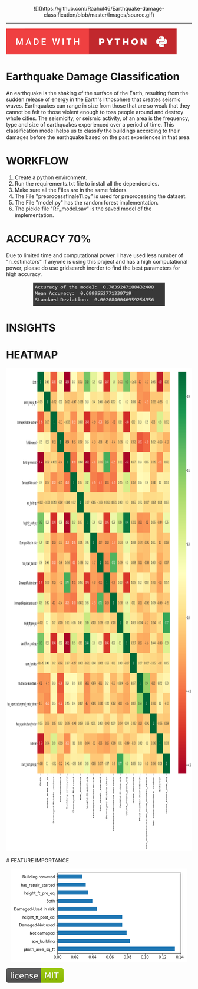 <p align = "center">
  ![](https://github.com/Raahul46/Earthquake-damage-classification/blob/master/Images/source.gif)
</p>
<hr></hr>

[![forthebadge made-with-python](https://github.com/Raahul46/Earthquake-damage-classification/blob/master/Images/python%20badge.svg)](https://www.python.org/)

# Earthquake Damage Classification
An earthquake is the shaking of the surface of the Earth, resulting from the sudden release of energy in the Earth's lithosphere that creates seismic waves. Earthquakes can range in size from those that are so weak that they cannot be felt to those violent enough to toss people around and destroy whole cities. The seismicity, or seismic activity, of an area is the frequency, type and size of earthquakes experienced over a period of time. This classification model helps us to classify the buildings according to their damages before the earthquake based on the past experiences in that area.

# WORKFLOW
1. Create a python environment.
2. Run the requirements.txt file to install all the dependencies.
3. Make sure all the Files are in the same folders.
4. The File "preprocessfinale11.py" is used for preprocessing the dataset.
5. The File "model.py" has the random forest implementation.
6. The pickle file "RF_model.sav" is the saved model of the implementation.

# ACCURACY 70% 
Due to limited time and computational power. I have used less number of "n_estimators" if anyone is using this project and has a high computational power, please do use gridsearch inorder to find the best parameters for high accuracy.
<p align="center">
  <img width="358" height="64" src="https://github.com/Raahul46/Earthquake-damage-classification/blob/master/Images/Capture.JPG">
</p>

# INSIGHTS

# HEATMAP
<p align="center">
  <img width="1250" height="1307" src="https://github.com/Raahul46/Earthquake-damage-classification/blob/master/Images/heat.png">
</p>
# FEATURE IMPORTANCE
<p align="center">
  <img width="476" height="252" src="https://github.com/Raahul46/Earthquake-damage-classification/blob/master/Images/impo.png">
</p>


[![MIT license](https://github.com/Raahul46/Earthquake-damage-classification/blob/master/Images/mit.svg)](https://lbesson.mit-license.org/)
